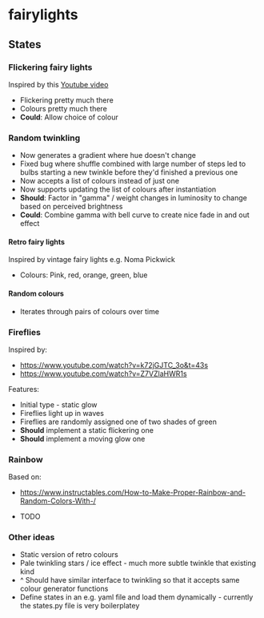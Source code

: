 # fairylights

## States

### Flickering fairy lights

Inspired by this [Youtube video](https://www.youtube.com/watch?v=zeOw5MZWq24)

- Flickering pretty much there
- Colours pretty much there
- **Could**: Allow choice of colour

### Random twinkling

- Now generates a gradient where hue doesn't change
- Fixed bug where shuffle combined with large number of steps led to bulbs starting a new twinkle before they'd finished a previous one
- Now accepts a list of colours instead of just one
- Now supports updating the list of colours after instantiation
- **Should**: Factor in "gamma" / weight changes in luminosity to change based on perceived brightness
- **Could**: Combine gamma with bell curve to create nice fade in and out effect

#### Retro fairy lights

Inspired by vintage fairy lights e.g. Noma Pickwick

- Colours: Pink, red, orange, green, blue

#### Random colours

- Iterates through pairs of colours over time

### Fireflies

Inspired by:
- https://www.youtube.com/watch?v=k72jGJTC_3o&t=43s
- https://www.youtube.com/watch?v=Z7VZlaHWR1s

Features:

- Initial type - static glow
- Fireflies light up in waves
- Fireflies are randomly assigned one of two shades of green
- **Should** implement a static flickering one
- **Should** implement a moving glow one


### Rainbow

Based on:
- https://www.instructables.com/How-to-Make-Proper-Rainbow-and-Random-Colors-With-/

- TODO

### Other ideas

- Static version of retro colours
- Pale twinkling stars / ice effect - much more subtle twinkle that existing kind
- ^ Should have similar interface to twinkling so that it accepts same colour generator functions
- Define states in an e.g. yaml file and load them dynamically - currently the states.py file is very boilerplatey
